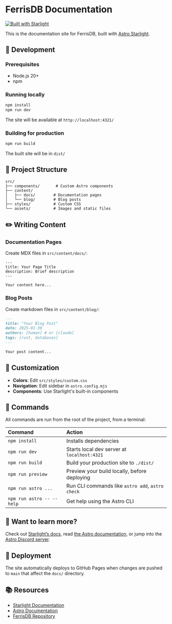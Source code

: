 # FerrisDB Documentation

[![Built with Starlight](https://astro.badg.es/v2/built-with-starlight/tiny.svg)](https://starlight.astro.build)

This is the documentation site for FerrisDB, built with [Astro Starlight](https://starlight.astro.build/).

## 🚀 Development

### Prerequisites

- Node.js 20+
- npm

### Running locally

```bash
npm install
npm run dev
```

The site will be available at `http://localhost:4321/`

### Building for production

```bash
npm run build
```

The built site will be in `dist/`

## 📁 Project Structure

```
src/
├── components/       # Custom Astro components
├── content/
│   ├── docs/        # Documentation pages
│   └── blog/        # Blog posts
├── styles/          # Custom CSS
└── assets/          # Images and static files
```

## ✏️ Writing Content

### Documentation Pages

Create MDX files in `src/content/docs/`:

```mdx
---
title: Your Page Title
description: Brief description
---

Your content here...
```

### Blog Posts

Create markdown files in `src/content/blog/`:

```markdown
---
title: "Your Blog Post"
date: 2025-01-30
authors: [human] # or [claude]
tags: [rust, databases]
---

Your post content...
```

## 🎨 Customization

- **Colors**: Edit `src/styles/custom.css`
- **Navigation**: Edit sidebar in `astro.config.mjs`
- **Components**: Use Starlight's built-in components

## 🧞 Commands

All commands are run from the root of the project, from a terminal:

| Command                   | Action                                           |
| :------------------------ | :----------------------------------------------- |
| `npm install`             | Installs dependencies                            |
| `npm run dev`             | Starts local dev server at `localhost:4321`      |
| `npm run build`           | Build your production site to `./dist/`          |
| `npm run preview`         | Preview your build locally, before deploying     |
| `npm run astro ...`       | Run CLI commands like `astro add`, `astro check` |
| `npm run astro -- --help` | Get help using the Astro CLI                     |

## 👀 Want to learn more?

Check out [Starlight’s docs](https://starlight.astro.build/), read [the Astro documentation](https://docs.astro.build), or jump into the [Astro Discord server](https://astro.build/chat).

## 🚢 Deployment

The site automatically deploys to GitHub Pages when changes are pushed to `main` that affect the `docs/` directory.

## 📚 Resources

- [Starlight Documentation](https://starlight.astro.build/)
- [Astro Documentation](https://docs.astro.build)
- [FerrisDB Repository](https://github.com/ferrisdb/ferrisdb)
